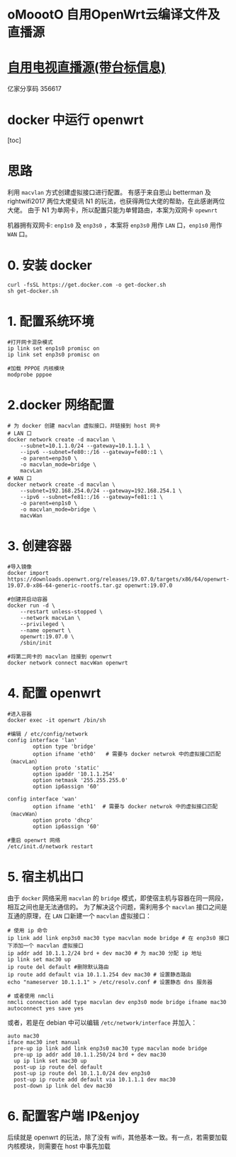 # oMoootO 自用OpenWrt云编译文件及直播源

# [自用电视直播源(带台标信息)](https://raw.githubusercontent.com/gentle95/oMoooTo/main/oMoooTo.m3u)

亿家分享码
356617

# docker 中运行 openwrt

[toc]

# 思路
利用 `macvlan` 方式创建虚拟接口进行配置。
有感于来自恩山 betterman 及 rightwifi2017 两位大佬斐讯 N1 的玩法，也获得两位大佬的帮助，在此感谢两位大佬。
由于 N1 为单网卡，所以配置只能为单臂路由，本案为双网卡 `opewnrt`

机器拥有双网卡: `enp1s0` 及 `enp3s0` ，本案将 `enp3s0` 用作 `LAN` 口，`enp1s0` 用作 `WAN` 口。
# 0. 安装 docker
```
curl -fsSL https://get.docker.com -o get-docker.sh
sh get-docker.sh
```
# 1. 配置系统环境
```
#打开网卡混杂模式
ip link set enp1s0 promisc on
ip link set enp3s0 promisc on

#加载 PPPOE 内核模块
modprobe pppoe
````
# 2.docker 网络配置
```
# 为 docker 创建 macvlan 虚拟接口，并链接到 host 网卡
# LAN 口
docker network create -d macvlan \
    --subnet=10.1.1.0/24 --gateway=10.1.1.1 \
    --ipv6 --subnet=fe80::/16 --gateway=fe80::1 \
    -o parent=enp3s0 \
    -o macvlan_mode=bridge \
    macvLan
# WAN 口
docker network create -d macvlan \
    --subnet=192.168.254.0/24 --gateway=192.168.254.1 \
    --ipv6 --subnet=fe81::/16 --gateway=fe81::1 \
    -o parent=enp1s0 \
    -o macvlan_mode=bridge \
    macvWan
```
# 3. 创建容器
```
#导入镜像
docker import https://downloads.openwrt.org/releases/19.07.0/targets/x86/64/openwrt-19.07.0-x86-64-generic-rootfs.tar.gz openwrt:19.07.0

#创建并启动容器
docker run -d \
    --restart unless-stopped \
    --network macvLan \
    --privileged \
    --name openwrt \
    openwrt:19.07.0 \
    /sbin/init

#将第二网卡的 macvlan 挂接到 openwrt
docker network connect macvWan openwrt
```
# 4. 配置 openwrt
```
#进入容器
docker exec -it openwrt /bin/sh

#编辑 / etc/config/network
config interface 'lan'
        option type 'bridge'
        option ifname 'eth0'   # 需要与 docker netwrok 中的虚拟接口匹配（macvLan）
        option proto 'static'
        option ipaddr '10.1.1.254'
        option netmask '255.255.255.0'
        option ip6assign '60'

config interface 'wan'
        option ifname 'eth1'  # 需要与 docker netwrok 中的虚拟接口匹配（macvWan）
        option proto 'dhcp'
        option ip6assign '60'

#重启 openwrt 网络
/etc/init.d/network restart
```
# 5. 宿主机出口
由于 `docker` 网络采用 `macvlan` 的 `bridge` 模式，即使宿主机与容器在同一网段，相互之间也是无法通信的。
为了解决这个问题，需利用多个 `macvlan` 接口之间是互通的原理，在 `LAN` 口新建一个 `macvlan` 虚拟接口：

```
# 使用 ip 命令
ip link add link enp3s0 mac30 type macvlan mode bridge # 在 enp3s0 接口下添加一个 macvlan 虚拟接口
ip addr add 10.1.1.2/24 brd + dev mac30 # 为 mac30 分配 ip 地址
ip link set mac30 up
ip route del default #删除默认路由
ip route add default via 10.1.1.254 dev mac30 # 设置静态路由
echo "nameserver 10.1.1.1" > /etc/resolv.conf # 设置静态 dns 服务器

# 或者使用 nmcli
nmcli connection add type macvlan dev enp3s0 mode bridge ifname mac30 autoconnect yes save yes
```

或者，若是在 debian 中可以编辑 `/etc/network/interface` 并加入：
```
auto mac30
iface mac30 inet manual
  pre-up ip link add link enp3s0 mac30 type macvlan mode bridge
  pre-up ip addr add 10.1.1.250/24 brd + dev mac30
  up ip link set mac30 up
  post-up ip route del default
  post-up ip route del 10.1.1.0/24 dev enp3s0
  post-up ip route add default via 10.1.1.1 dev mac30
  post-down ip link del dev mac30
```
# 6. 配置客户端 IP&enjoy
后续就是 openwrt 的玩法，除了没有 wifi，其他基本一致。有一点，若需要加载内核模块，则需要在 host 中事先加载
